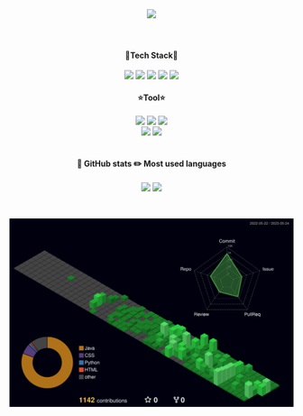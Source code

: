 <div align=center>
  <img src= "https://capsule-render.vercel.app/api?type=waving&color=auto&height=120&animation=fadeIn&section=footer&text=small&nbsp;snail&fontAlign=70" />
</div>
<br>
<br>
<div align = "center">
  
#### <div align=center>🎇Tech Stack🎇 </div>
<div align=center>  
  <img src="https://img.shields.io/badge/Java-3766AB?style=flat-square&logo=Java&logoColor=white"/>
<img src="https://img.shields.io/badge/Spring-6DB33F?style=flat&logo=Spring&logoColor=white" />
 <img src="https://img.shields.io/badge/Mariadb-003545?style=flat&logo=Mariadb&logoColor=white" />
   <img src="https://img.shields.io/badge/Mysql-4479A1?style=flat&logo=Mysql&logoColor=white" />
      <img src="https://img.shields.io/badge/AmazonAWS-232F3E?style=flat&logo=AmazonAWS&logoColor=white" />
</div>

#### <div align=center>⭐Tool⭐</div>

<div align=center>  
      <img src="https://img.shields.io/badge/Intellij IDEA-000000?style=flat&logo=Intellij IDEA&logoColor=white" />
        <img src="https://img.shields.io/badge/Visual Studio Code-007ACC?style=flat&logo=visual Studio Code&logoColor=white" />
        <img src="https://img.shields.io/badge/Eclipse IDE-2C2255?style=flat&logo=Eclipse IDE&logoColor=white" />
<br>
       <img src="https://img.shields.io/badge/Apache Tomcat-F8DC75?style=flat&logo=Apache Tomcat&logoColor=white" />
      <img src="https://img.shields.io/badge/Github-181717?style=flat&logo=Github&logoColor=white" />
</div> 
<br>
  
  #### <div align=center>🐤 GitHub stats ✏️ Most used languages</div>
<p>  
<img height="250em" src = "https://github-readme-stats-git-masterrstaa-rickstaa.vercel.app/api?username=smallsnail-study&&show_icons=true">
<img height="250em" src= "https://github-readme-stats.vercel.app/api/top-langs/?username=smallsnail-study&langs_count=8)](https://github.com/smallsnail-study/github-readme-stats"> 
</p>  
</div>
<br>

![profile 3d](./profile-3d-contrib/profile-night-green.svg)
